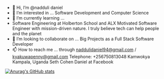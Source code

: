 - 👋 Hi, I’m @nadduli daniel
- 👀 I’m interested in ...
Software Development and Computer Science
- 🌱 I’m currently learning ...
- Software Engineering at Holberton School and ALX
Motivated Software Engineer with mission-driven nature. I truly believe tech can help people and the planet
- 💞️ I’m looking to collaborate on ...
Big Projects as a Full Stack Software Developer
- 📫 How to reach me ...
through 
naddulidaniel94@gmail.com /
kyakuwapenny@gmail.com
Telephone: +256750813048
Kamwokya Kampala, Uganda
Seth Cohen Daniel at Facebook
 
[![Anurag's GitHub stats](https://github-readme-stats.vercel.app/apinadduli=anuraghazra)](https://github.com/anuraghazra/github-readme-stats)
